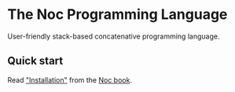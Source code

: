 # The Noc Programming Language

User-friendly stack-based concatenative programming language.

## Quick start

Read ["Installation"](./docs/noc-book.md#installation) from the [Noc book](./docs/noc-book.md).



